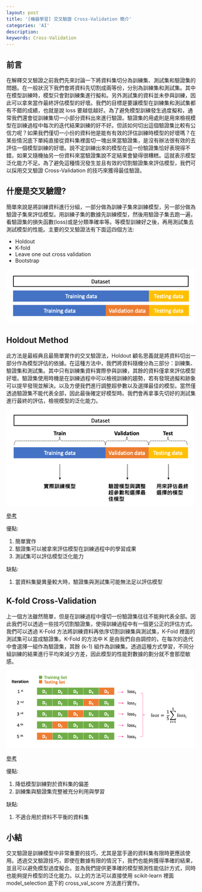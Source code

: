 ```yaml
---
layout: post
title: '[機器學習] 交叉驗證 Cross-Validation 簡介'
categories: 'AI'
description:
keywords: Cross-Validation
---
```


## 前言
在解釋交叉驗證之前我們先來討論一下將資料集切分為訓練集、測試集和驗證集的問題。在一般狀況下我們會將資料先切割成兩等份，分別為訓練集和測試集。其中在模型訓練時，模型只會對訓練集進行擬和。另外測試集的資料並未參與訓練，因此可以拿來當作最終評估模型的好壞。我們的目標是要讓模型在訓練集和測試集都有不錯的成績，也就是說 loss 要越低越好。為了避免模型訓練發生過度擬和，通常我們還會從訓練集切一小部分資料出來進行驗證。驗證集的用處則是用來檢視模型在訓練過程中每次的迭代結果訓練的好不好。但該如何切出這個驗證集比較有公信力呢？如果我們僅切一小份的資料他是能有有效的評估訓練時模型的好壞嗎？在某些情況底下單純直接從資料集裡面切一塊出來當驗證集，是沒有辦法很有效的去評估一個模型訓練的好壞。說不定訓練出來的模型在這一份驗證集恰好表現得不錯，如果又隨機抽另一份資料來當驗證集說不定結果會變得很糟糕。這就表示模型泛化能力不足。為了避免這種情況發生並且有效的切割驗證集來評估模型，我們可以採用交叉驗證 Cross-Validation 的技巧來獲得最佳驗證。


## 什麼是交叉驗證?
簡單來說是將訓練資料進行分組，一部分做為訓練子集來訓練模型，另一部分做為驗證子集來評估模型。用訓練子集的數據先訓練模型，然後用驗證子集去跑一遍，看驗證集的損失函數(loss)或是分類準確率等。等模型訓練好之後，再用測試集去測試模型的性能。主要的交叉驗證法有下面這四個方法:

- Holdout
- K-fold
- Leave one out cross validation
- Bootstrap

![](/images/posts/AI/2021/img1100708-1.png)

## Holdout Method
此方法是最經典且最簡單實作的交叉驗證法，Holdout 顧名思義就是將資料切出一部分作為模型評估的依據。在這種方法中，我們將資料隨機分為三部分：訓練集、驗證集和測試集。其中只有訓練集資料實際參與訓練，其餘的資料僅拿來評估模型好壞。驗證集使用時機是在訓練過程中可以檢視訓練的趨勢，若有發現過擬和跡象可以提早發現並解決。以及方便我們進行調整超參數以及選擇最佳的模型。當然僅透過驗證集不能代表全部，因此最後確定好模型時。我們會再拿事先切好的測試集進行最終的評估，檢視模型的泛化能力。

![](/images/posts/AI/2021/img1100708-2.png)

[參考](https://www.datavedas.com/holdout-cross-validation/)

優點:
1. 簡單實作
2. 驗證集可以被拿來評估模型在訓練過程中的學習成果
3. 測試集可以評估模型泛化能力

缺點:
1. 當資料集變異量較大時，驗證集與測試集可能無法足以評估模型

## K-fold Cross-Validation
上一個方法雖然簡單，但是在訓練過程中僅切一份驗證集往往不能夠代表全部。因此我們可以透過一些技巧切割驗證集，使得訓練過程中有一個更公正的評估方式。我們可以透過 K-Fold 方法將訓練資料再依序切割訓練集與測試集，K-Fold 裡面的測試集可以當成驗證集。K-Fold 的方法中 K 是由我們自由調控的，在每次的迭代中會選擇一組作為驗證集，其餘 (k-1) 組作為訓練集。透過這種方式學習，不同分組訓練的結果進行平均來減少方差，因此模型的性能對數據的劃分就不會那麼敏感。

![](/images/posts/AI/2021/img1100708-3.png)

[參考](https://www.datavedas.com/k-fold-cross-validation/)

優點:
1. 降低模型訓練對於資料集的偏差
2. 訓練集與驗證集完整被充分利用與學習

缺點:
1. 不適合用於資料不平衡的資料集

## 小結
交叉驗證是訓練模型中非常重要的技巧，尤其是當手邊的資料集有限時更應該使用。透過交叉驗證技巧，即使在數據有限的情況下，我們也能夠獲得準確的結果，並且可以避免模型過度擬合。並為我們提供更準確的模型預測性能估計方式，同時也能夠提升模型的泛化能力。以上的方法可以直接使用 scikit-learn 裡面 model_selection 底下的 cross_val_score 方法進行實作。